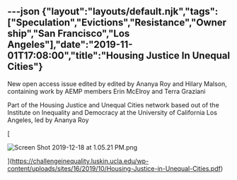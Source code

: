 ---json
{"layout":"layouts/default.njk","tags":["Speculation","Evictions","Resistance","Ownership","San Francisco","Los Angeles"],"date":"2019-11-01T17:08:00","title":"Housing Justice In Unequal Cities"}
---

New open access issue edited by edited by Ananya Roy and Hilary Malson, containing work by AEMP members Erin McElroy and Terra Graziani

Part of the Housing Justice and Unequal Cities network based out of the Institute on Inequality and Democracy at the University of California Los Angeles, led by Ananya Roy

[

![Screen Shot 2019-12-18 at 1.05.21 PM.png](https://images.squarespace-cdn.com/content/v1/52b7d7a6e4b0b3e376ac8ea2/1576692443145-7TEMCFCWXJMYQOI8H1NR/ke17ZwdGBToddI8pDm48kAqonZL6ZGn9a97C1w_-9oxZw-zPPgdn4jUwVcJE1ZvWQUxwkmyExglNqGp0IvTJZamWLI2zvYWH8K3-s_4yszcp2ryTI0HqTOaaUohrI8PI8_IbEoVfJK3b_zQjXXOKvgAC0GUCmllmOGG_Ph0Ree0/Screen+Shot+2019-12-18+at+1.05.21+PM.png)

](https://challengeinequality.luskin.ucla.edu/wp-content/uploads/sites/16/2019/10/Housing-Justice-in-Unequal-Cities.pdf)